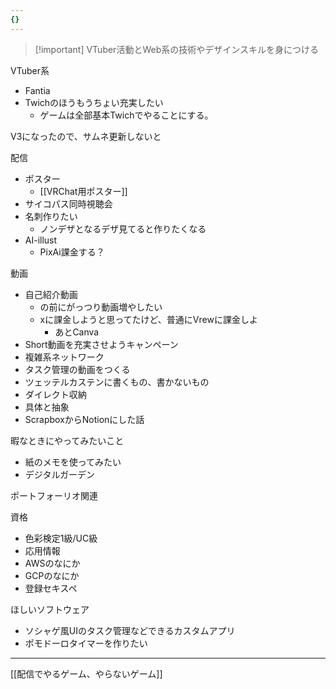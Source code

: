 ```yaml
---
{}
---
```

> [!important] VTuber活動とWeb系の技術やデザインスキルを身につける

  

  

VTuber系

- Fantia
- Twichのほうもうちょい充実したい
    - ゲームは全部基本Twichでやることにする。

  

V3になったので、サムネ更新しないと

  

配信

- ポスター
    - [[VRChat用ポスター]]
- サイコパス同時視聴会
- 名刺作りたい
    - ノンデザとなるデザ見てると作りたくなる
- AI-illust
    - PixAi課金する？

  

動画

- 自己紹介動画
    - の前にがっつり動画増やしたい
    - xに課金しようと思ってたけど、普通にVrewに課金しよ
        - あとCanva
- Short動画を充実させようキャンペーン
- 複雑系ネットワーク
- タスク管理の動画をつくる
- ツェッテルカステンに書くもの、書かないもの
- ダイレクト収納
- 具体と抽象
- ScrapboxからNotionにした話

  

暇なときにやってみたいこと

- 紙のメモを使ってみたい
- デジタルガーデン

  

  

ポートフォーリオ関連

資格

- 色彩検定1級/UC級
- 応用情報
- AWSのなにか
- GCPのなにか
- 登録セキスペ

  

ほしいソフトウェア

- ソシャゲ風UIのタスク管理などできるカスタムアプリ
- ポモドーロタイマーを作りたい

  

  

  

---

  

[[配信でやるゲーム、やらないゲーム]]